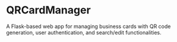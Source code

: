# QRCardManager
A Flask-based web app for managing business cards with QR code generation, user authentication, and search/edit functionalities.
